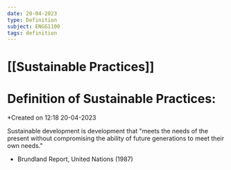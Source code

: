 ```yaml
---
date: 20-04-2023
type: Definition
subject: ENGG1100
tags: definition
---
```

# [[Sustainable Practices]]

# Definition of Sustainable Practices:
*Created on 12:18 20-04-2023



Sustainable development is development that "meets the needs of the present without compromising the ability of future generations to meet their own needs."

- Brundland Report, United Nations (1987)








